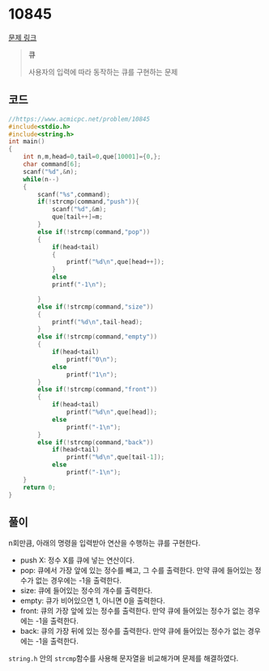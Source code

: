 # 10845

[문제 링크](https://www.acmicpc.net/problem/10845)

>__큐__
>
>사용자의 입력에 따라 동작하는 큐를 구현하는 문제

## 코드

```c
//https://www.acmicpc.net/problem/10845
#include<stdio.h>
#include<string.h>
int main()
{
    int n,m,head=0,tail=0,que[10001]={0,};
    char command[6];
    scanf("%d",&n);
    while(n--)
    {
        scanf("%s",command);
        if(!strcmp(command,"push")){
            scanf("%d",&m);
            que[tail++]=m;
        }
        else if(!strcmp(command,"pop"))
        {
            if(head<tail)
            {
                printf("%d\n",que[head++]);
            }
            else
            printf("-1\n");

        }
        else if(!strcmp(command,"size"))
        {
            printf("%d\n",tail-head);
        }
        else if(!strcmp(command,"empty"))
        {
            if(head<tail)
                printf("0\n");
            else
                printf("1\n");
        }
        else if(!strcmp(command,"front"))
        {
            if(head<tail)
                printf("%d\n",que[head]);
            else
                printf("-1\n");
        }
        else if(!strcmp(command,"back"))
            if(head<tail)
                printf("%d\n",que[tail-1]);
            else
                printf("-1\n");
    }
    return 0;
}
```

## 풀이

n회만큼, 아래의 명령을 입력받아 연산을 수행하는 큐를 구현한다.

- push X: 정수 X를 큐에 넣는 연산이다.
- pop: 큐에서 가장 앞에 있는 정수를 빼고, 그 수를 출력한다. 만약 큐에 들어있는 정수가 없는 경우에는 -1을 출력한다.
- size: 큐에 들어있는 정수의 개수를 출력한다.
- empty: 큐가 비어있으면 1, 아니면 0을 출력한다.
- front: 큐의 가장 앞에 있는 정수를 출력한다. 만약 큐에 들어있는 정수가 없는 경우에는 -1을 출력한다.
- back: 큐의 가장 뒤에 있는 정수를 출력한다. 만약 큐에 들어있는 정수가 없는 경우에는 -1을 출력한다.

`string.h` 안의 `strcmp`함수를 사용해 문자열을 비교해가며 문제를 해결하였다.
